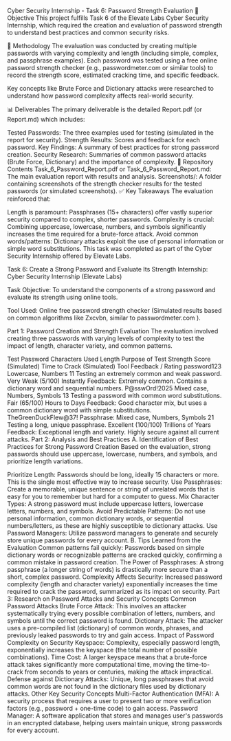 Cyber Security Internship - Task 6: Password Strength Evaluation
🎯 Objective
This project fulfills Task 6 of the Elevate Labs Cyber Security Internship, which required the creation and evaluation of password strength to understand best practices and common security risks.

🧪 Methodology
The evaluation was conducted by creating multiple passwords with varying complexity and length (including simple, complex, and passphrase examples). Each password was tested using a free online password strength checker (e.g., passwordmeter.com or similar tools) to record the strength score, estimated cracking time, and specific feedback.

Key concepts like Brute Force and Dictionary attacks were researched to understand how password complexity affects real-world security.

📊 Deliverables
The primary deliverable is the detailed Report.pdf (or Report.md) which includes:

Tested Passwords: The three examples used for testing (simulated in the report for security).
Strength Results: Scores and feedback for each password.
Key Findings: A summary of best practices for strong password creation.
Security Research: Summaries of common password attacks (Brute Force, Dictionary) and the importance of complexity.
📁 Repository Contents
Task_6_Password_Report.pdf or Task_6_Password_Report.md: The main evaluation report with results and analysis.
Screenshots/: A folder containing screenshots of the strength checker results for the tested passwords (or simulated screenshots).
✅ Key Takeaways
The evaluation reinforced that:

Length is paramount: Passphrases (15+ characters) offer vastly superior security compared to complex, shorter passwords.
Complexity is crucial: Combining uppercase, lowercase, numbers, and symbols significantly increases the time required for a brute-force attack.
Avoid common words/patterns: Dictionary attacks exploit the use of personal information or simple word substitutions.
This task was completed as part of the Cyber Security Internship offered by Elevate Labs.




Task 6: Create a Strong Password and Evaluate Its Strength
Internship: Cyber Security Internship (Elevate Labs)

Task Objective: To understand the components of a strong password and evaluate its strength using online tools.

Tool Used: Online free password strength checker (Simulated results based on common algorithms like Zxcvbn, similar to passwordmeter.com ).

Part 1: Password Creation and Strength Evaluation
The evaluation involved creating three passwords with varying levels of complexity to test the impact of length, character variety, and common patterns.

Test Password	Characters Used	Length	Purpose of Test	Strength Score (Simulated)	Time to Crack (Simulated)	Tool Feedback / Rating
password123	Lowercase, Numbers	11	Testing an extremely common and weak password.	Very Weak (5/100)	Instantly	Feedback: Extremely common. Contains a dictionary word and sequential numbers.
P@sswOrd!2025	Mixed case, Numbers, Symbols	13	Testing a password with common word substitutions.	Fair (65/100)	Hours to Days	Feedback: Good character mix, but uses a common dictionary word with simple substitutions.
TheGreenDuckFlew@37!	Passphrase: Mixed case, Numbers, Symbols	21	Testing a long, unique passphrase.	Excellent (100/100)	Trillions of Years	Feedback: Exceptional length and variety. Highly secure against all current attacks.
Part 2: Analysis and Best Practices
A. Identification of Best Practices for Strong Password Creation
Based on the evaluation, strong passwords should use uppercase, lowercase, numbers, and symbols, and prioritize length variations.

Prioritize Length: Passwords should be long, ideally 15 characters or more. This is the single most effective way to increase security.
Use Passphrases: Create a memorable, unique sentence or string of unrelated words that is easy for you to remember but hard for a computer to guess.
Mix Character Types: A strong password must include uppercase letters, lowercase letters, numbers, and symbols.
Avoid Predictable Patterns: Do not use personal information, common dictionary words, or sequential numbers/letters, as these are highly susceptible to dictionary attacks.
Use Password Managers: Utilize password managers to generate and securely store unique passwords for every account.
B. Tips Learned from the Evaluation
Common patterns fail quickly: Passwords based on simple dictionary words or recognizable patterns are cracked quickly, confirming a common mistake in password creation.
The Power of Passphrases: A strong passphrase (a longer string of words) is drastically more secure than a short, complex password.
Complexity Affects Security: Increased password complexity (length and character variety) exponentially increases the time required to crack the password, summarized as its impact on security.
Part 3: Research on Password Attacks and Security Concepts
Common Password Attacks
Brute Force Attack: This involves an attacker systematically trying every possible combination of letters, numbers, and symbols until the correct password is found.
Dictionary Attack: The attacker uses a pre-compiled list (dictionary) of common words, phrases, and previously leaked passwords to try and gain access.
Impact of Password Complexity on Security
Keyspace: Complexity, especially password length, exponentially increases the keyspace (the total number of possible combinations).
Time Cost: A larger keyspace means that a brute-force attack takes significantly more computational time, moving the time-to-crack from seconds to years or centuries, making the attack impractical.
Defense against Dictionary Attacks: Unique, long passphrases that avoid common words are not found in the dictionary files used by dictionary attacks.
Other Key Security Concepts
Multi-Factor Authentication (MFA): A security process that requires a user to present two or more verification factors (e.g., password + one-time code) to gain access.
Password Manager: A software application that stores and manages user's passwords in an encrypted database, helping users maintain unique, strong passwords for every account.
